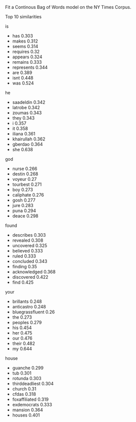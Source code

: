 Fit a Continous Bag of Words model on the NY Times Corpus. 

Top 10 similarities 

is
* has 0.303
* makes 0.312
* seems 0.314
* requires 0.32
* appears 0.324
* remains 0.333
* represents 0.344
* are 0.389
* isnt 0.448
* was 0.524

he
* saadeldin 0.342
* latrobe 0.342
* zoumas 0.343
* they 0.343
* i 0.357
* it 0.358
* iliana 0.361
* khairullah 0.362
* gberdao 0.364
* she 0.638

god
* nurse 0.266
* destin 0.268
* voyeur 0.27
* tourbest 0.271
* boy 0.273
* caliphate 0.276
* gosh 0.277
* jure 0.283
* puna 0.294
* deace 0.298

found
* describes 0.303
* revealed 0.308
* uncovered 0.325
* believed 0.333
* ruled 0.333
* concluded 0.343
* finding 0.35
* acknowledged 0.368
* discovered 0.422
* find 0.425

your
* brillants 0.248
* anticastro 0.248
* bluegrassfluent 0.26
* the 0.273
* peoples 0.279
* his 0.454
* her 0.475
* our 0.476
* their 0.482
* my 0.644

house
* guanche 0.299
* tub 0.301
* rotunda 0.303
* thirddeadliest 0.304
* church 0.31
* cfdas 0.318
* foxaffiliated 0.319
* exdemocrats 0.333
* mansion 0.364
* houses 0.401
